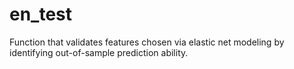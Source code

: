 # en_test
Function that validates features chosen via elastic net modeling by identifying out-of-sample prediction ability.
